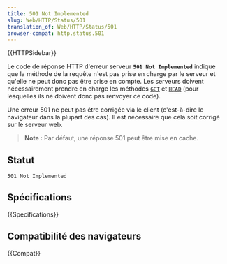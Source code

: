 ```yaml
---
title: 501 Not Implemented
slug: Web/HTTP/Status/501
translation_of: Web/HTTP/Status/501
browser-compat: http.status.501
---
```

{{HTTPSidebar}}

Le code de réponse HTTP d'erreur serveur **`501 Not Implemented`** indique que la méthode de la requête n'est pas prise en charge par le serveur et qu'elle ne peut donc pas être prise en compte. Les serveurs doivent nécessairement prendre en charge les méthodes [`GET`](/fr/docs/Web/HTTP/Methods/GET) et [`HEAD`](/fr/docs/Web/HTTP/Methods/HEAD) (pour lesquelles ils ne doivent donc pas renvoyer ce code).

Une erreur 501 ne peut pas être corrigée via le client (c'est-à-dire le navigateur dans la plupart des cas). Il est nécessaire que cela soit corrigé sur le serveur web.

> **Note :** Par défaut, une réponse 501 peut être mise en cache.

## Statut

```
501 Not Implemented
```

## Spécifications

{{Specifications}}

## Compatibilité des navigateurs

{{Compat}}
